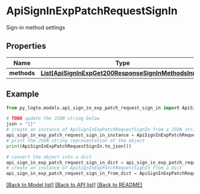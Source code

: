 # ApiSignInExpPatchRequestSignIn

Sign-in method settings

## Properties

Name | Type | Description | Notes
------------ | ------------- | ------------- | -------------
**methods** | [**List[ApiSignInExpGet200ResponseSignInMethodsInner]**](ApiSignInExpGet200ResponseSignInMethodsInner.md) |  | 

## Example

```python
from py_logto.models.api_sign_in_exp_patch_request_sign_in import ApiSignInExpPatchRequestSignIn

# TODO update the JSON string below
json = "{}"
# create an instance of ApiSignInExpPatchRequestSignIn from a JSON string
api_sign_in_exp_patch_request_sign_in_instance = ApiSignInExpPatchRequestSignIn.from_json(json)
# print the JSON string representation of the object
print(ApiSignInExpPatchRequestSignIn.to_json())

# convert the object into a dict
api_sign_in_exp_patch_request_sign_in_dict = api_sign_in_exp_patch_request_sign_in_instance.to_dict()
# create an instance of ApiSignInExpPatchRequestSignIn from a dict
api_sign_in_exp_patch_request_sign_in_from_dict = ApiSignInExpPatchRequestSignIn.from_dict(api_sign_in_exp_patch_request_sign_in_dict)
```
[[Back to Model list]](../README.md#documentation-for-models) [[Back to API list]](../README.md#documentation-for-api-endpoints) [[Back to README]](../README.md)


